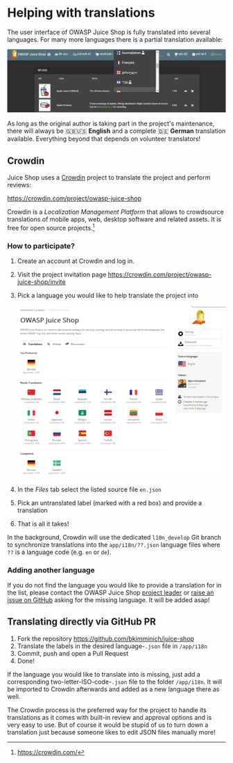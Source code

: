 # Helping with translations

The user interface of OWASP Juice Shop is fully translated into several
languages. For many more languages there is a partial translation
available:

![Language selection dropdown](img/languages.png)

As long as the original author is taking part in the project's
maintenance, there will always be :uk::us: **English** and a complete
:de: **German** translation available. Everything beyond that depends on
volunteer translators!

## Crowdin

Juice Shop uses a [Crowdin](https://crowdin.com) project to translate
the project and perform reviews:

<https://crowdin.com/project/owasp-juice-shop>

Crowdin is a _Localization Management Platform_ that allows to
crowdsource translations of mobile apps, web, desktop software and
related assets. It is free for open source projects.[^1]

### How to participate?

1. Create an account at Crowdin and log in.
2. Visit the project invitation page
   <https://crowdin.com/project/owasp-juice-shop/invite>
3. Pick a language you would like to help translate the project into

   ![Crowdin project page](img/crowdin_project.png)
4. In the _Files_ tab select the listed source file `en.json`
5. Pick an untranslated label (marked with a red box) and provide a
   translation
6. That is all it takes!

In the background, Crowdin will use the dedicated `l10n_develop` Git
branch to synchronize translations into the `app/i18n/??.json` language
files where `??` is a language code (e.g. `en` or `de`).

### Adding another language

If you do not find the language you would like to provide a translation
for in the list, please contact the OWASP Juice Shop
[project leader](mailto:bjoern.kimminich@owasp.org) or
[raise an issue on GitHub](https://github.com/bkimminich/juice-shop/issues/new)
asking for the missing language. It will be added asap!

## Translating directly via GitHub PR

1. Fork the repository https://github.com/bkimminich/juice-shop
2. Translate the labels in the desired language-`.json` file in
   `/app/i18n`
3. Commit, push and open a Pull Request
4. Done!

If the language you would like to translate into is missing, just add a
corresponding two-letter-ISO-code-`.json` file to the folder
`/app/i18n`. It will be imported to Crowdin afterwards and added as a
new language there as well.

The Crowdin process is the preferred way for the project to handle its
translations as it comes with built-in review and approval options and
is very easy to use. But of course it would be stupid of us to turn down
a translation just because someone likes to edit JSON files manually
more!

[^1]: <https://crowdin.com/>

